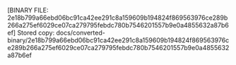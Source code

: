 [BINARY FILE: 2e18b799a66ebd06bc91ca42ee291c8a159609b194824f869563976ce289b266a275ef6029ce07ca279795febdc780b7546201557b9e0a4855632a87b6ef]
Stored copy: docs/converted-binary/2e18b799a66ebd06bc91ca42ee291c8a159609b194824f869563976ce289b266a275ef6029ce07ca279795febdc780b7546201557b9e0a4855632a87b6ef
